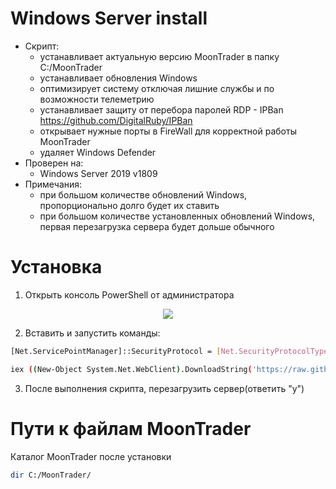 # Windows Server install

- Скрипт: 
  - устанавливает актуальную версию MoonTrader в папку C:/MoonTrader
  - устанавливает обновления Windows
  - оптимизирует систему отключая лишние службы и по возможности телеметрию
  - устанавливает защиту от перебора паролей RDP - IPBan https://github.com/DigitalRuby/IPBan
  - открывает нужные порты в FireWall для корректной работы MoonTrader
  - удаляет Windows Defender
- Проверен на:
  - Windows Server 2019 v1809
- Примечания:
  - при большом количестве обновлений Windows, пропорционально долго будет их ставить
  - при большом количестве установленных обновлений Windows, первая перезагрузка сервера будет дольше обычного

# Установка

1. Открыть консоль PowerShell от администратора

<p align="center"> 
<img src="https://user-images.githubusercontent.com/47079447/159792911-c469d0ca-2f3d-4919-9f23-2c1f21688196.gif">
</p>

2. Вставить и запустить команды:
```bash
[Net.ServicePointManager]::SecurityProtocol = [Net.SecurityProtocolType]::Tls12
```
```bash
iex ((New-Object System.Net.WebClient).DownloadString('https://raw.githubusercontent.com/SlippingForest/MoonTrader_install/master/WindowsServer/install.ps1'))
```
3. После выполнения скрипта, перезагрузить сервер(ответить "y")

# Пути к файлам MoonTrader

Каталог MoonTrader после установки
```bash
dir C:/MoonTrader/
```



